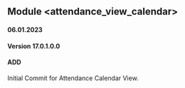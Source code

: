 ## Module <attendance_view_calendar>

#### 06.01.2023
#### Version 17.0.1.0.0
#### ADD

Initial Commit for Attendance Calendar View.
